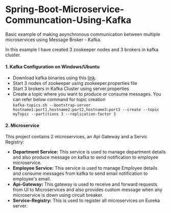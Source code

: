 # Spring-Boot-Microservice-Communcation-Using-Kafka 
Basic example of making asynchronous communication between multiple microservices using Message Broker - Kafka. <br/>

In this example I have created 3 zookeeper nodes and 3 brokers in kafka cluster. 
#### 1. Kafka Configuration on Windows/Ubuntu
* Download kafka binaries using this [link](https://kafka.apache.org/downloads).
* Start 3 nodes of zookeeper using zookeeper.properties file
* Start 3 brokers in Kafka Cluster using server.properties
* Create a topic where you want to produce or consume messages. You can refer below command for topic creation <br>
  `kafka-topics.sh --bootstrap-server hostname1:port1,hostname2:port2,hostname3:port3 --create --topic myTopic --partitions 3 --replication-factor 3`
  
#### 2. Microservice
This project contains 2 microservices, an Api Gateway and a Servic Registry:
* <b> Department Service:</b> This service is used to manage department details and also produce message on kafka to send notification to employee microservice.
* <b> Employee Service:</b> This service is used to manage Employee details and consume messages from kafka to send email notification to employee's email.
* <b> Api-Gateway:</b> This gateway is used to receive and forward requests from UI to Microservices and also provides custom message when any microservice is down using circuit breaker.
* <b> Service-Registry:</b> This is used to register all microservices on Eureka server.
